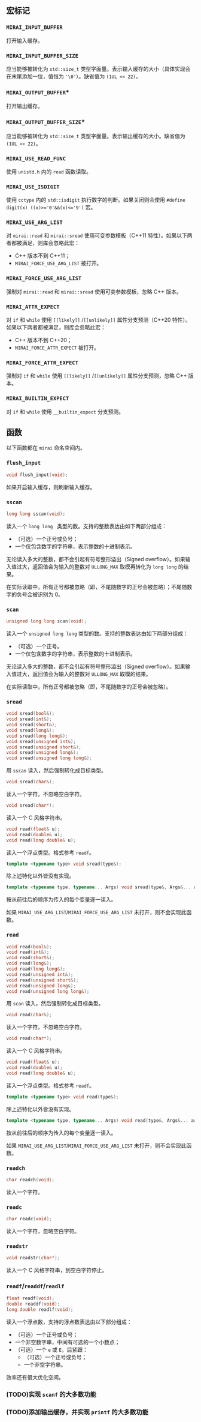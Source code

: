 ## 宏标记

### `MIRAI_INPUT_BUFFER`

打开输入缓存。

### `MIRAI_INPUT_BUFFER_SIZE`

应当能够被转化为 `std::size_t` 类型字面量。表示输入缓存的大小（具体实现会在末尾添加一位，值恒为 `'\0'`）。缺省值为 `(1UL << 22)`。

### `MIRAI_OUTPUT_BUFFER`*

打开输出缓存。

### `MIRAI_OUTPUT_BUFFER_SIZE`*

应当能够被转化为 `std::size_t` 类型字面量。表示输出缓存的大小。缺省值为 `(1UL << 22)`。

### `MIRAI_USE_READ_FUNC`

使用 `unistd.h` 内的 `read` 函数读取。

### `MIRAI_USE_ISDIGIT`

使用 `cctype` 内的 `std::isdigit` 执行数字的判断。如果关闭则会使用 `#define digit(x) ((x)>='0'&&(x)<='9')` 宏。

### `MIRAI_USE_ARG_LIST`

对 `mirai::read` 和 `mirai::sread` 使用可变参数模板（C++11 特性）。如果以下两者都被满足，则库会忽略此宏：

- C++ 版本不到 C++11；
- `MIRAI_FORCE_USE_ARG_LIST` 被打开。

### `MIRAI_FORCE_USE_ARG_LIST`

强制对 `mirai::read` 和 `mirai::sread` 使用可变参数模板，忽略 C++ 版本。

### `MIRAI_ATTR_EXPECT`

对 `if` 和 `while` 使用 `[[likely]]` /`[[unlikely]]` 属性分支预测（C++20 特性）。如果以下两者都被满足，则库会忽略此宏：

- C++ 版本不到 C++20；
- `MIRAI_FORCE_ATTR_EXPECT` 被打开。

### `MIRAI_FORCE_ATTR_EXPECT`

强制对 `if` 和 `while` 使用 `[[likely]]` /`[[unlikely]]` 属性分支预测，忽略 C++ 版本。

### `MIRAI_BUILTIN_EXPECT`

对 `if` 和 `while` 使用 `__builtin_expect` 分支预测。

## 函数

以下函数都在 `mirai` 命名空间内。

### `flush_input`

```cpp
void flush_input(void);
```

如果开启输入缓存，则刷新输入缓存。

### `sscan`

```cpp
long long sscan(void);
```

读入一个 `long long ` 类型的数。支持的整数表达由如下两部分组成：

- （可选）一个正号或负号；
- 一个仅包含数字的字符串，表示整数的十进制表示。

无论读入多大的整数，都不会引起有符号整形溢出（Signed overflow）。如果输入值过大，返回值会为输入的整数对 `ULLONG_MAX` 取模再转化为 `long long` 的结果。

在实际读取中，所有正号都被忽略（即，不尾随数字的正号会被忽略）；不尾随数字的负号会被识别为 0。

### `scan`

```cpp
unsigned long long scan(void);
```

读入一个 `unsigned long long` 类型的数。支持的整数表达由如下两部分组成：

- （可选）一个正号。
- 一个仅包含数字的字符串，表示整数的十进制表示。

无论读入多大的整数，都不会引起有符号整形溢出（Signed overflow）。如果输入值过大，返回值会为输入的整数对 `ULLONG_MAX` 取模的结果。

在实际读取中，所有正号都被忽略（即，不尾随数字的正号会被忽略）。

### `sread`

```cpp
void sread(bool&);
void sread(int&);
void sread(short&);
void sread(long&);
void sread(long long&);
void sread(unsigned int&);
void sread(unsigned short&);
void sread(unsigned long&);
void sread(unsigned long long&);
```

用 `sscan` 读入，然后强制转化成目标类型。

```cpp
void sread(char&);
```

读入一个字符。不忽略空白字符。

```cpp
void sread(char*);
```

读入一个 C 风格字符串。

```cpp
void read(float& u);
void read(double& u);
void read(long double& u);
```

读入一个浮点类型。格式参考 `readf`。

```cpp
template <typename type> void sread(type&);
```

除上述特化以外皆没有实现。

```cpp
template <typename type, typename... Args) void sread(type&, Args&... args);
```

按从前往后的顺序为传入的每个变量逐一读入。

如果 `MIRAI_USE_ARG_LIST`/`MIRAI_FORCE_USE_ARG_LIST` 未打开，则不会实现此函数。

### `read`

```cpp
void read(bool&);
void read(int&);
void read(short&);
void read(long&);
void read(long long&);
void read(unsigned int&);
void read(unsigned short&);
void read(unsigned long&);
void read(unsigned long long&);
```

用 `scan` 读入，然后强制转化成目标类型。

```cpp
void read(char&);
```

读入一个字符。不忽略空白字符。

```cpp
void read(char*);
```

读入一个 C 风格字符串。

```cpp
void read(float& u);
void read(double& u);
void read(long double& u);
```

读入一个浮点类型。格式参考 `readf`。

```cpp
template <typename type> void read(type&);
```

除上述特化以外皆没有实现。

```cpp
template <typename type, typename... Args) void read(type&, Args&... args);
```

按从前往后的顺序为传入的每个变量逐一读入。

如果 `MIRAI_USE_ARG_LIST`/`MIRAI_FORCE_USE_ARG_LIST` 未打开，则不会实现此函数。

### `readch`

```cpp
char readch(void);
```

读入一个字符。

### `readc`

```cpp
char readc(void);
```

读入一个字符，忽略空白字符。

### `readstr`

```cpp
void readstr(char*);
```

读入一个 C 风格字符串，到空白字符停止。

### `readf`/`readdf`/`readlf`

```cpp
float readf(void);
double readdf(void);
long double readlf(void);
```

读入一个浮点数，支持的浮点数表达由以下部分组成：

- （可选）一个正号或负号；
- 一个非空数字串，中间有可选的一个小数点；
- （可选）一个 `e` 或 `E`，后紧跟：
  - （可选）一个正号或负号；
  - 一个非空字符串。

效率还有很大优化空间。

### (TODO)实现 `scanf` 的大多数功能

### (TODO)添加输出缓存，并实现 `printf` 的大多数功能
